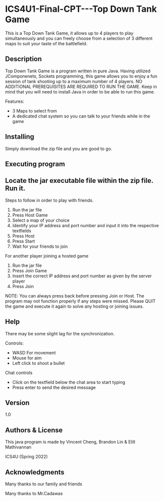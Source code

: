# ICS4U1-Final-CPT---Top Down Tank Game
This is a Top Down Tank Game, it allows up to 4 players to play simultaneously and you can freely choose from a selection of 3 different maps to suit your taste of the battlefield.

## Description
Top Down Tank Game is a program written in pure Java. Having utilized JComponenets, Sockets programming, this game allows you to enjoy a fun session of tank shooting up to a maximum number of 4 players. 
NO ADDITIONAL PREREQUISITES ARE REQUIRED TO RUN THE GAME.
Keep in mind that you will need to install Java in order to be able to run this game.

Features:
- 3 Maps to select from
- A dedicated chat system so you can talk to your friends while in the game

## Installing
Simply download the zip file and you are good to go.

## Executing program

Locate the jar executable file within the zip file. Run it.
-----------------------------------------------------------
Steps to follow in order to play with friends.
1. Run the jar file
2. Press Host Game
3. Select a map of your choice
4. Identify your IP address and port number and input it into the respective textfields
5. Press Host
6. Press Start
7. Wait for your friends to join

For another player joining a hosted game
1. Run the jar file
2. Press Join Game
3. Insert the correct IP address and port number as given by the server player
4. Press Join

NOTE:
You can always press back before pressing Join or Host. The program may not function properly if any steps were missed. Please QUIT the game and execute it again to solve any hosting or joining issues. 

## Help
There may be some slight lag for the synchronization. 

Controls:
- WASD For movement
- Mouse for aim
- Left click to shoot a bullet

Chat controls
- Click on the textfield below the chat area to start typing
- Press enter to send the desired message

## Version
1.0

## Authors & License
This java program is made by Vincent Cheng, Brandon Lin & Elill Mathivannan

ICS4U (Spring 2022)

## Acknowledgments
Many thanks to our family and friends

Many thanks to Mr.Cadawas 
